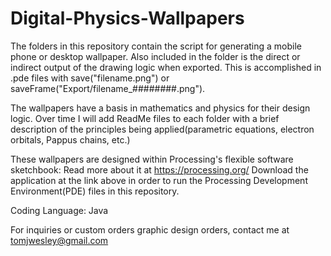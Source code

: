 # Digital-Physics-Wallpapers

The folders in this repository contain the script for generating a mobile phone or desktop wallpaper. Also included in the folder is the direct or indirect output of the drawing logic when exported. This is accomplished in .pde files with save("filename.png") or saveFrame("Export/filename_########.png"). 

The wallpapers have a basis in mathematics and physics for their design logic. Over time I will add ReadMe files to each folder with a brief description of the principles being applied(parametric equations, electron orbitals, Pappus chains, etc.)

These wallpapers are designed within Processing's flexible software sketchbook:
  Read more about it at https://processing.org/
  Download the application at the link above in order to run the Processing Development Environment(PDE) files in this repository.
  
Coding Language: Java

For inquiries or custom orders graphic design orders, contact me at tomjwesley@gmail.com




